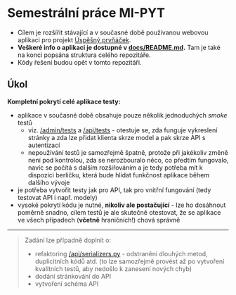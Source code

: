 # Semestrální práce MI-PYT
* Cílem je rozšířit stávající a v současné době používanou webovou aplikaci pro projekt [Úspěšný prvňáček](https://uspesnyprvnacek.cz/).
* **Veškeré info o aplikaci je dostupné v [docs/README.md](README.md).** Tam je také na konci popsána struktura celého repozitáře.
* Kódy řešení budou opět v tomto repozitáři.

## Úkol
**Kompletní pokrytí celé aplikace testy:**
* aplikace v současné době obsahuje pouze několik jednoduchých *smoke* testů
    * viz. [/admin/tests](/admin/tests) a [/api/tests](/api/tests) - otestuje se, zda funguje vykreslení stránky a zda lze přidat klienta skrze model a pak skrze API s autentizací
    * nepoužívání testů je samozřejmě špatně, protože při jakékoliv změně není pod kontrolou, zda se nerozbouralo něco, co předtím fungovalo, 
    navíc se počítá s dalším rozšiřováním a je tedy potřeba mít k dispozici berličku, která bude hlídat funkčnost aplikace během dalšího vývoje
* je potřeba vytvořit testy jak pro API, tak pro vnitřní fungování (tedy testovat API i např. modely)
* vysoké pokrytí kódu je nutné, **nikoliv ale postačující** - lze ho dosáhnout poměrně snadno, cílem testů je ale skutečně otestovat, že se aplikace ve všech případech (**včetně** hraničních!) chová správně

---

> Zadání lze případně doplnit o:
> * refaktoring [/api/serializers.py](/api/serializers.py) - odstranění dlouhých metod, duplicitních kódů atd. (to lze samozřejmě provést až po vytvoření kvalitních testů, aby nedošlo k zanesení nových chyb)
> * dodání stránkování do API
> * vytvoření schéma API
